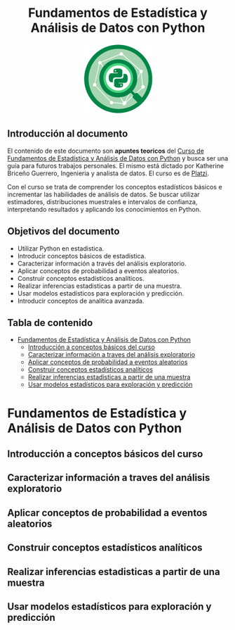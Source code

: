 
<div align="center">
    <h1>Fundamentos de Estadística y Análisis de Datos con Python</h1>
    <img src="readme_img/fundamentos-de-estadistica.png" width="">
</div>

## Introducción al documento

El contenido de este documento son **apuntes teoricos** del [Curso de Fundamentos de Estadística y Análisis de Datos con Python](https://platzi.com/cursos/estadistica-python/) y busca ser una guía para futuros trabajos personales. El mismo está dictado por Katherine Briceño Guerrero, Ingenieria y analista de datos. El curso es de [Platzi](https://platzi.com).

Con el curso se trata de comprender los conceptos estadísticos básicos e incrementar las habilidades de análisis de datos. Se buscar utilizar estimadores, distribuciones muestrales e intervalos de confianza, interpretando resultados y aplicando los conocimientos en Python.

## Objetivos del documento

- Utilizar Python en estadistica.
- Introducir conceptos básicos de estadística.
- Caracterizar información a través del análisis exploratorio.
- Aplicar conceptos de probabilidad a eventos aleatorios.
- Construir conceptos estadísticos analíticos.
- Realizar inferencias estadisticas a partir de una muestra.
- Usar modelos estadísticos para exploración y predicción.
- Introducir conceptos de analítica avanzada.

## Tabla de contenido

- [Fundamentos de Estadística y Análisis de Datos con Python](#fundamentos-de-estadística-y-análisis-de-datos-con-python)
  - [Introducción a conceptos básicos del curso](#introducción-a-conceptos-básicos-del-curso)
  - [Caracterizar información a traves del análisis exploratorio](#caracterizar-información-a-traves-del-análisis-exploratorio)
  - [Aplicar conceptos de probabilidad a eventos aleatorios](#aplicar-conceptos-de-probabilidad-a-eventos-aleatorios)
  - [Construir conceptos estadísticos analíticos](#construir-conceptos-estadísticos-analíticos)
  - [Realizar inferencias estadisticas a partir de una muestra](#realizar-inferencias-estadisticas-a-partir-de-una-muestra)
  - [Usar modelos estadísticos para exploración y predicción](#usar-modelos-estadísticos-para-exploración-y-predicción)

# Fundamentos de Estadística y Análisis de Datos con Python

## Introducción a conceptos básicos del curso

## Caracterizar información a traves del análisis exploratorio

## Aplicar conceptos de probabilidad a eventos aleatorios

## Construir conceptos estadísticos analíticos

## Realizar inferencias estadisticas a partir de una muestra

## Usar modelos estadísticos para exploración y predicción
